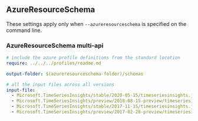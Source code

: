 ## AzureResourceSchema

These settings apply only when `--azureresourceschema` is specified on the command line.

### AzureResourceSchema multi-api

``` yaml $(azureresourceschema) && $(multiapi)
# include the azure profile definitions from the standard location
require: ../../../profiles/readme.md

output-folder: $(azureresourceschema-folder)/schemas

# all the input files across all versions
input-file:
  - Microsoft.TimeSeriesInsights/stable/2020-05-15/timeseriesinsights.json
  - Microsoft.TimeSeriesInsights/preview/2018-08-15-preview/timeseriesinsights.json
  - Microsoft.TimeSeriesInsights/stable/2017-11-15/timeseriesinsights.json
  - Microsoft.TimeSeriesInsights/preview/2017-02-28-preview/timeseriesinsights.json

```
